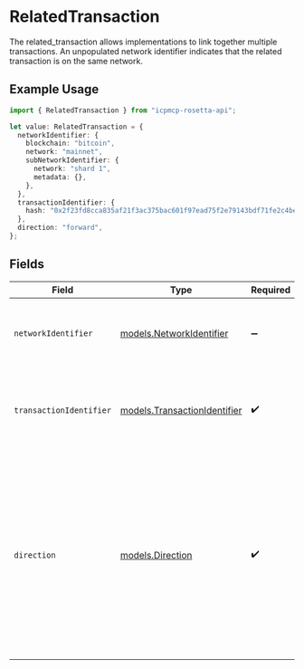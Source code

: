 # RelatedTransaction

The related_transaction allows implementations to link together multiple transactions. An unpopulated network identifier indicates that the related transaction is on the same network.

## Example Usage

```typescript
import { RelatedTransaction } from "icpmcp-rosetta-api";

let value: RelatedTransaction = {
  networkIdentifier: {
    blockchain: "bitcoin",
    network: "mainnet",
    subNetworkIdentifier: {
      network: "shard 1",
      metadata: {},
    },
  },
  transactionIdentifier: {
    hash: "0x2f23fd8cca835af21f3ac375bac601f97ead75f2e79143bdf71fe2c4be043e8f",
  },
  direction: "forward",
};
```

## Fields

| Field                                                                                                                                                                                                                                                                                                 | Type                                                                                                                                                                                                                                                                                                  | Required                                                                                                                                                                                                                                                                                              | Description                                                                                                                                                                                                                                                                                           |
| ----------------------------------------------------------------------------------------------------------------------------------------------------------------------------------------------------------------------------------------------------------------------------------------------------- | ----------------------------------------------------------------------------------------------------------------------------------------------------------------------------------------------------------------------------------------------------------------------------------------------------- | ----------------------------------------------------------------------------------------------------------------------------------------------------------------------------------------------------------------------------------------------------------------------------------------------------- | ----------------------------------------------------------------------------------------------------------------------------------------------------------------------------------------------------------------------------------------------------------------------------------------------------- |
| `networkIdentifier`                                                                                                                                                                                                                                                                                   | [models.NetworkIdentifier](../models/networkidentifier.md)                                                                                                                                                                                                                                            | :heavy_minus_sign:                                                                                                                                                                                                                                                                                    | The network_identifier specifies which network a particular object is associated with.                                                                                                                                                                                                                |
| `transactionIdentifier`                                                                                                                                                                                                                                                                               | [models.TransactionIdentifier](../models/transactionidentifier.md)                                                                                                                                                                                                                                    | :heavy_check_mark:                                                                                                                                                                                                                                                                                    | The transaction_identifier uniquely identifies a transaction in a particular network and block or in the mempool.                                                                                                                                                                                     |
| `direction`                                                                                                                                                                                                                                                                                           | [models.Direction](../models/direction.md)                                                                                                                                                                                                                                                            | :heavy_check_mark:                                                                                                                                                                                                                                                                                    | Used by RelatedTransaction to indicate the direction of the relation (i.e. cross-shard/cross-network sends may reference `backward` to an earlier transaction and async execution may reference `forward`). Can be used to indicate if a transaction relation is from child to parent or the reverse. |
